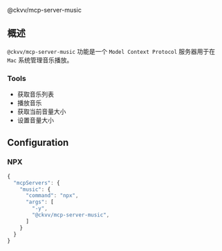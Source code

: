 @ckvv/mcp-server-music

## 概述

`@ckvv/mcp-server-music` 功能是一个 `Model Context Protocol` 服务器用于在 `Mac` 系统管理音乐播放。


### Tools

- 获取音乐列表
- 播放音乐
- 获取当前音量大小
- 设置音量大小

## Configuration

### NPX

```js
{
  "mcpServers": {
    "music": {
      "command": "npx",
      "args": [
        "-y",
        "@ckvv/mcp-server-music",
      ]
    }
  }
}
```
